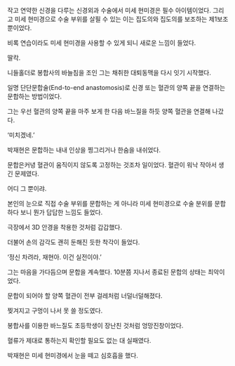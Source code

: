 작고 연약한 신경을 다루는 신경외과 수술에서 미세 현미경은 필수 아이템이었다. 그리고 미세 현미경으로 수술 부위를 살필 수 있는 이는 집도의와 집도의를 보조하는 제1보조뿐이었다.

비록 연습이라도 미세 현미경을 사용할 수 있게 되니 새로운 느낌이 들었다.

딸칵.

니들홀더로 봉합사의 바늘침을 조인 그는 채취한 대퇴동맥을 다시 잇기 시작했다.

일명 단단문합술(End-to-end anastomosis)로 신경 또는 혈관의 양쪽 끝을 연결하는 문합하는 방법이었다.

그는 우선 혈관의 양쪽 끝을 마주 보게 한 다음 바느질을 하듯 양쪽 혈관을 연결해 나갔다.

‘미치겠네.’

박재현은 문합하는 내내 인상을 찡그리거나 한숨을 내쉬었다.

문합은커녕 혈관이 움직이지 않도록 고정하는 것조차 일이었다. 혈관이 워낙 작아서 생긴 문제였다.

어디 그 뿐이랴.

본인의 눈으로 직접 수술 부위를 문합하는 게 아니라 미세 현미경으로 수술 분위를 문합하다 보니 뭔가 답답한 느낌도 들었다.

극장에서 3D 안경을 착용한 것처럼 갑갑했다.

더불어 손의 감각도 괜히 둔해진 듯한 착각이 들었다.

‘정신 차려라, 재현아. 이건 실전이야.’

그는 마음을 가다듬으며 문합을 계속했다. 10분쯤 지나서 종료된 문합의 상태는 최악이었다.

문합이 되어야 할 양쪽 혈관이 전부 걸레처럼 너덜너덜해졌다.

찢겨지고 구멍이 나서 못 쓸 정도였다.

봉합사를 이용한 바느질도 초등학생이 장난친 것처럼 엉망진창이었다.

혈류가 제대로 통하는지 확인할 필요도 없는 대 실패였다.

박재현은 미세 현미경에서 눈을 떼고 심호흡을 했다.